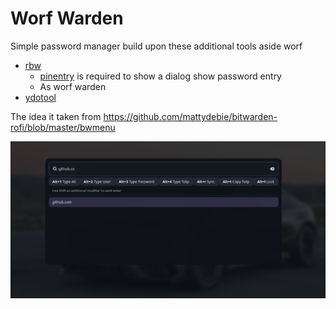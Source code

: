 # Worf Warden

Simple password manager build upon these additional tools aside worf
* [rbw](https://github.com/doy/rbw) 
  * [pinentry](https://www.gnupg.org/related_software/pinentry/index.en.html) is required to show a dialog show password entry 
  * As worf warden 
* [ydotool](https://github.com/ReimuNotMoe/ydotool)

The idea it taken from https://github.com/mattydebie/bitwarden-rofi/blob/master/bwmenu

![example](../images/worf-warden.png)
